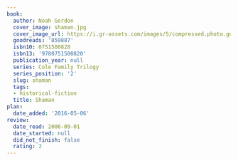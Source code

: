 ```yaml
---
book:
  author: Noah Gordon
  cover_image: shaman.jpg
  cover_image_url: https://i.gr-assets.com/images/S/compressed.photo.goodreads.com/books/1440903876l/859887._SY475_.jpg
  goodreads: '859887'
  isbn10: 0751500828
  isbn13: '9780751500820'
  publication_year: null
  series: Cole Family Trilogy
  series_position: '2'
  slug: shaman
  tags:
  - historical-fiction
  title: Shaman
plan:
  date_added: '2016-05-06'
review:
  date_read: 2006-09-01
  date_started: null
  did_not_finish: false
  rating: 2
---
```


